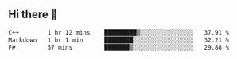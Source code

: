 ## Hi there 👋

 <!--START_SECTION:waka-->

```txt
C++        1 hr 12 mins    █████████▒░░░░░░░░░░░░░░░   37.91 %
Markdown   1 hr 1 min      ████████░░░░░░░░░░░░░░░░░   32.21 %
F#         57 mins         ███████▒░░░░░░░░░░░░░░░░░   29.88 %
```

<!--END_SECTION:waka-->

<!--
**ValentinRapp/ValentinRapp** is a ✨ _special_ ✨ repository because its `README.md` (this file) appears on your GitHub profile.

Here are some ideas to get you started:

- 🔭 I’m currently working on ...
- 🌱 I’m currently learning ...
- 👯 I’m looking to collaborate on ...
- 🤔 I’m looking for help with ...
- 💬 Ask me about ...
- 📫 How to reach me: ...
- 😄 Pronouns: ...
- ⚡ Fun fact: ...
-->
